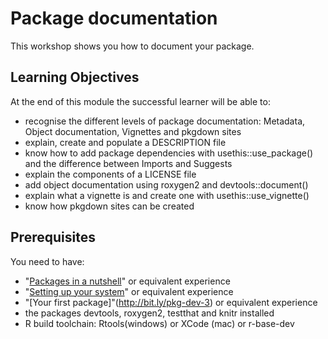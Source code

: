 # Package documentation

This workshop shows you how to document your package.

## Learning Objectives

At the end of this module the successful learner will be able to:
-  recognise the different levels of package documentation: Metadata, Object documentation, Vignettes and pkgdown sites
-  explain, create and populate a DESCRIPTION file
-  know how to add package dependencies with usethis::use_package() and the difference between Imports and Suggests
-  explain the components of a LICENSE file
-  add object documentation using roxygen2 and devtools::document()
-  explain what a vignette is and create one with usethis::use_vignette()
-  know how pkgdown sites can be created


## Prerequisites
You need to have:
-  "[Packages in a nutshell](http://bit.ly/pkg-dev-1)" or equivalent experience
-  "[Setting up your system](http://bit.ly/pkg-dev-2)" or equivalent experience
-  "[Your first package]"(http://bit.ly/pkg-dev-3) or equivalent experience
-  the packages devtools, roxygen2, testthat and knitr installed
-  R build toolchain: Rtools(windows) or XCode (mac) or r-base-dev
